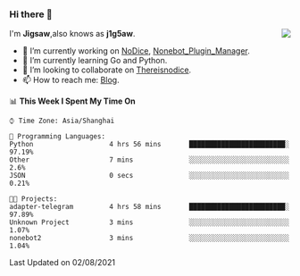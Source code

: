 ### Hi there 👋

<a href="#">
  <img align="right" src="https://github-readme-stats.vercel.app/api?username=j1g5awi&count_private=true&show_icons=true&title_color=80070B&text_color=B3B3B3&bg_color=212121&icon_color=80070B" />
</a>

I'm **Jigsaw**,also knows as **j1g5aw**.

- 🔭 I’m currently working on [NoDice](https://github.com/thereisnodice/nodice2), [Nonebot_Plugin_Manager](https://github.com/Jigsaw111/nonebot_plugin_manager).
- 🌱 I’m currently learning Go and Python.
- 👯 I’m looking to collaborate on [Thereisnodice](https://github.com/thereisnodice).
- 📫 How to reach me: [Blog](https://blog.maddestroyer.xyz/).

<!--START_SECTION:waka-->
📊 **This Week I Spent My Time On** 

```text
⌚︎ Time Zone: Asia/Shanghai

💬 Programming Languages: 
Python                   4 hrs 56 mins       ████████████████████████░   97.19% 
Other                    7 mins              ░░░░░░░░░░░░░░░░░░░░░░░░░   2.6% 
JSON                     0 secs              ░░░░░░░░░░░░░░░░░░░░░░░░░   0.21%

🐱‍💻 Projects: 
adapter-telegram         4 hrs 58 mins       ████████████████████████░   97.89% 
Unknown Project          3 mins              ░░░░░░░░░░░░░░░░░░░░░░░░░   1.07% 
nonebot2                 3 mins              ░░░░░░░░░░░░░░░░░░░░░░░░░   1.04%

```


 Last Updated on 02/08/2021
<!--END_SECTION:waka-->
